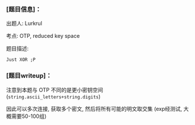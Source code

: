 ### [题目信息]：

出题人: Lurkrul

考点: OTP, reduced key space

题目描述:

```
Just XOR ;P
```

### [题目writeup]：

注意到本题与 OTP 不同的是更小密钥空间 (`string.ascii_letters+string.digits`)

因此可以多次连接, 获取多个密文, 然后将所有可能的明文取交集 (exp经测试, 大概需要50-100组)
